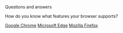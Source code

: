 Questions and answers


How do you know what features your browser supports?

[Google Chrome]()
[Microsoft Edge]()
[Mozilla Firefox]() 

